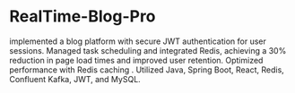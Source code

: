 # RealTime-Blog-Pro
implemented a blog platform with secure JWT authentication for user sessions. Managed task scheduling and integrated Redis, achieving a 30% reduction in page load times and improved user retention. Optimized performance with Redis caching . Utilized Java, Spring Boot, React, Redis, Confluent Kafka, JWT, and MySQL.
